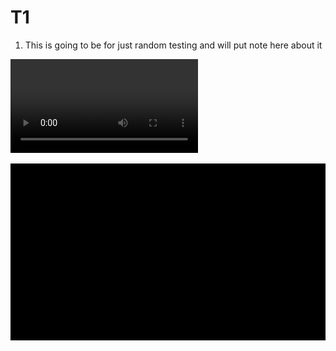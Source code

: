 # T1 

1. This is going to be for just random testing and will put note here about it 

![](/JP1/media/videos/t11/1080p60/SquareToCircle.mp4)

<img src="./JP1/media/videos/t11/1080p60/SquareToCircle_ManimCE_v0.17.2.gif">
